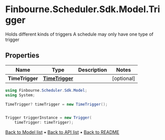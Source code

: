 # Finbourne.Scheduler.Sdk.Model.Trigger
Holds different kinds of triggers A schedule may only have one type of trigger

## Properties

Name | Type | Description | Notes
------------ | ------------- | ------------- | -------------
**TimeTrigger** | [**TimeTrigger**](TimeTrigger.md) |  | [optional] 

```csharp
using Finbourne.Scheduler.Sdk.Model;
using System;

TimeTrigger? timeTrigger = new TimeTrigger();


Trigger triggerInstance = new Trigger(
    timeTrigger: timeTrigger);
```

[Back to Model list](../README.md#documentation-for-models) &#8226; [Back to API list](../README.md#documentation-for-api-endpoints) &#8226; [Back to README](../README.md)
